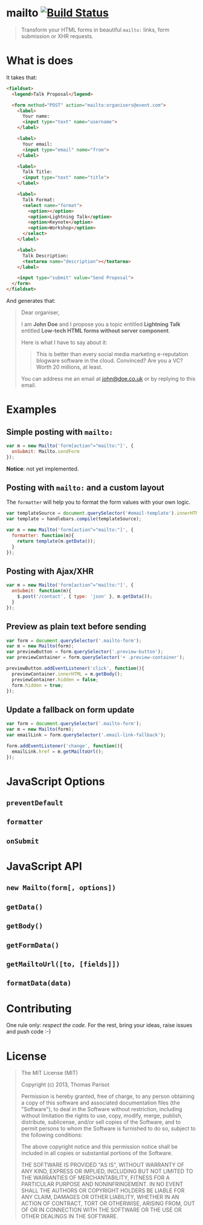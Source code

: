 # mailto  [![Build Status](https://secure.travis-ci.org/oncletom/mailto.png?branch=master)](http://travis-ci.org/oncletom/mailto)

> Transform your HTML forms in beautiful `mailto:` links, form submission or XHR requests.

# What is does

It takes that:

```html
<fieldset>
  <legend>Talk Proposal</legend>

  <form method="POST" action="mailto:organisers@event.com">
    <label>
      Your name:
      <input type="text" name="username">
    </label>

    <label>
      Your email:
      <input type="email" name="from">
    </label>

    <label>
      Talk Title:
      <input type="text" name="title">
    </label>

    <label>
      Talk Format:
      <select name="format">
        <option></option>
        <option>Lightning Talk</option>
        <option>Keynote</option>
        <option>Workshop</option>
      </select>
    </label>

    <label>
      Talk Description:
      <textarea name="description"></textarea>
    </label>

    <input type="submit" value="Send Proposal">
  </form>
</fieldset>
```

And generates that:

> Dear organiser,
>
> I am **John Doe** and I propose you a topic entitled **Lightning Talk** entitled **Low-tech HTML forms without server component**.
>
> Here is what I have to say about it:
>
>> This is better than every social media marketing e-reputation blogware software in the cloud. Convinced? Are you a VC? Worth 20 millions, at least.
>
> You can address me an email at john@doe.co.uk or by replying to this email.

# Examples

## Simple posting with `mailto:`

```js
var m = new Mailto('form[action^="mailto:"]', {
  onSubmit: Mailto.sendForm
});
```
**Notice**: not yet implemented.


## Posting with `mailto:` and a custom layout

The `formatter` will help you to format the form values with your own logic.

```js
var templateSource = document.querySelector('#email-template').innerHTML;
var template = handlebars.compile(templateSource);

var m = new Mailto('form[action^="mailto:"]', {
  formatter: function(m){
    return template(m.getData());
  }
});
```

## Posting with Ajax/XHR

```js
var m = new Mailto('form[action^="mailto:"]', {
  onSubmit: function(m){
    $.post('/contact', { type: 'json' }, m.getData());
  }
});
```

## Preview as plain text before sending

```js
var form = document.querySelector('.mailto-form');
var m = new Mailto(form);
var previewButton = form.querySelector('.preview-button');
var previewContainer = form.querySelector('+ .preview-container');

previewButton.addEventListener('click', function(){
  previewContainer.innerHTML = m.getBody();
  previewContainer.hidden = false;
  form.hidden = true;
});
```

## Update a fallback on form update

```js
var form = document.querySelector('.mailto-form');
var m = new Mailto(form);
var emailLink = form.querySelector('.email-link-fallback');

form.addEventListener('change', function(){
  emailLink.href = m.getMailtoUrl();
});
```

# JavaScript Options

## `preventDefault`

## `formatter`

## `onSubmit`

# JavaScript API

## `new Mailto(form[, options])`

## `getData()`

## `getBody()`

## `getFormData()`

## `getMailtoUrl([to, [fields]])`

## `formatData(data)`

# Contributing

One rule only: *respect the code*. For the rest, bring your ideas, raise issues and push code :-)

# License

> The MIT License (MIT)
>
> Copyright (c) 2013, Thomas Parisot
>
> Permission is hereby granted, free of charge, to any person obtaining a copy of this software and associated documentation files (the "Software"), to deal in the Software without restriction, including without limitation the rights to use, copy, modify, merge, publish, distribute, sublicense, and/or sell copies of the Software, and to permit persons to whom the Software is furnished to do so, subject to the following conditions:
>
> The above copyright notice and this permission notice shall be included in all copies or substantial portions of the Software.
>
> THE SOFTWARE IS PROVIDED "AS IS", WITHOUT WARRANTY OF ANY KIND, EXPRESS OR IMPLIED, INCLUDING BUT NOT LIMITED TO THE WARRANTIES OF MERCHANTABILITY, FITNESS FOR A PARTICULAR PURPOSE AND NONINFRINGEMENT. IN NO EVENT SHALL THE AUTHORS OR COPYRIGHT HOLDERS BE LIABLE FOR ANY CLAIM, DAMAGES OR OTHER LIABILITY, WHETHER IN AN ACTION OF CONTRACT, TORT OR OTHERWISE, ARISING FROM, OUT OF OR IN CONNECTION WITH THE SOFTWARE OR THE USE OR OTHER DEALINGS IN THE SOFTWARE.
